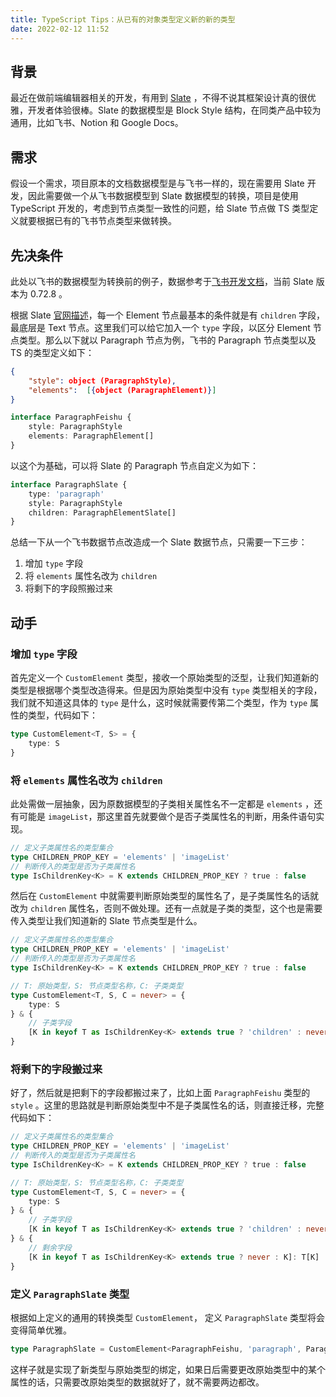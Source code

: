 ```yaml
---
title: TypeScript Tips：从已有的对象类型定义新的新的类型
date: 2022-02-12 11:52
---
```


## 背景

最近在做前端编辑器相关的开发，有用到 [Slate](https://github.com/ianstormtaylor/slate) ，不得不说其框架设计真的很优雅，开发者体验很棒。Slate 的数据模型是 Block Style 结构，在同类产品中较为通用，比如飞书、Notion 和 Google Docs。

## 需求

假设一个需求，项目原本的文档数据模型是与飞书一样的，现在需要用 Slate 开发，因此需要做一个从飞书数据模型到 Slate 数据模型的转换，项目是使用 TypeScript 开发的，考虑到节点类型一致性的问题，给 Slate 节点做 TS 类型定义就要根据已有的飞书节点类型来做转换。

## 先决条件

此处以飞书的数据模型为转换前的例子，数据参考于[飞书开发文档](https://open.feishu.cn/document/ukTMukTMukTM/ukDM2YjL5AjN24SOwYjN#5293aed9)，当前 Slate 版本为 0.72.8 。

根据 Slate [官网描述](https://docs.slatejs.org/concepts/02-nodes#element)，每一个 Element 节点最基本的条件就是有 `children` 字段，最底层是 Text 节点。这里我们可以给它加入一个 `type` 字段，以区分 Element 节点类型。那么以下就以 Paragraph 节点为例，飞书的 Paragraph 节点类型以及 TS 的类型定义如下：

```json
{
    "style": object (ParagraphStyle),
    "elements":  [{object (ParagraphElement)}]
}
```

```typescript
interface ParagraphFeishu {
    style: ParagraphStyle
    elements: ParagraphElement[]
}
```

以这个为基础，可以将 Slate 的 Paragraph 节点自定义为如下：

```typescript
interface ParagraphSlate {
    type: 'paragraph'
    style: ParagraphStyle
    children: ParagraphElementSlate[]
}
```

总结一下从一个飞书数据节点改造成一个 Slate 数据节点，只需要一下三步：

1. 增加 `type` 字段
2. 将 `elements` 属性名改为 `children`
3. 将剩下的字段照搬过来

## 动手

### 增加 `type` 字段

首先定义一个 `CustomElement` 类型，接收一个原始类型的泛型，让我们知道新的类型是根据哪个类型改造得来。但是因为原始类型中没有 `type` 类型相关的字段，我们就不知道这具体的 `type` 是什么，这时候就需要传第二个类型，作为 `type` 属性的类型，代码如下：

```typescript
type CustomElement<T, S> = {
    type: S
}
```

### 将 `elements` 属性名改为 `children`

此处需做一层抽象，因为原数据模型的子类相关属性名不一定都是 `elements` ，还有可能是 `imageList`，那这里首先就要做个是否子类属性名的判断，用条件语句实现。

```typescript
// 定义子类属性名的类型集合
type CHILDREN_PROP_KEY = 'elements' | 'imageList'
// 判断传入的类型是否为子类属性名
type IsChildrenKey<K> = K extends CHILDREN_PROP_KEY ? true : false
```

然后在 `CustomElement` 中就需要判断原始类型的属性名了，是子类属性名的话就改为 `children` 属性名，否则不做处理。还有一点就是子类的类型，这个也是需要传入类型让我们知道新的 Slate 节点类型是什么。

```typescript
// 定义子类属性名的类型集合
type CHILDREN_PROP_KEY = 'elements' | 'imageList'
// 判断传入的类型是否为子类属性名
type IsChildrenKey<K> = K extends CHILDREN_PROP_KEY ? true : false

// T: 原始类型，S: 节点类型名称，C: 子类类型
type CustomElement<T, S, C = never> = {
    type: S
} & {
	// 子类字段
    [K in keyof T as IsChildrenKey<K> extends true ? 'children' : never]: C[]
}
```

### 将剩下的字段搬过来

好了，然后就是把剩下的字段都搬过来了，比如上面 `ParagraphFeishu` 类型的 `style` 。这里的思路就是判断原始类型中不是子类属性名的话，则直接迁移，完整代码如下：

```typescript
// 定义子类属性名的类型集合
type CHILDREN_PROP_KEY = 'elements' | 'imageList'
// 判断传入的类型是否为子类属性名
type IsChildrenKey<K> = K extends CHILDREN_PROP_KEY ? true : false

// T: 原始类型，S: 节点类型名称，C: 子类类型
type CustomElement<T, S, C = never> = {
    type: S
} & {
	// 子类字段
    [K in keyof T as IsChildrenKey<K> extends true ? 'children' : never]: C[]
} & {
    // 剩余字段
    [K in keyof T as IsChildrenKey<K> extends true ? never : K]: T[K]
}
```



### 定义 `ParagraphSlate` 类型

根据如上定义的通用的转换类型 `CustomElement`， 定义 `ParagraphSlate` 类型将会变得简单优雅。

```typescript
type ParagraphSlate = CustomElement<ParagraphFeishu, 'paragraph', ParagraphElementSlate>
```

这样子就是实现了新类型与原始类型的绑定，如果日后需要更改原始类型中的某个属性的话，只需要改原始类型的数据就好了，就不需要两边都改。
